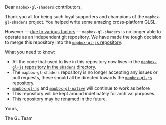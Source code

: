 Dear `mapbox-gl-shaders` contributors,

Thank you all for being such loyal supporters and champions of the `mapbox-gl-shaders` project. You helped write some amazing cross-platform GLSL.

However — [due to various factors](https://github.com/mapbox/mapbox-gl-js/issues/3656)  — `mapbox-gl-shaders` is no longer able to operate as an independent git repository. We have made the tough decision to merge this repository into the [`mapbox-gl-js` repository](https://github.com/mapbox/mapbox-gl-js).

What you need to know:

 - All the code that used to live in this repository now lives in the [`mapbox-gl-js` repository in the `shaders` directory](https://github.com/mapbox/mapbox-gl-js/tree/master/shaders).
 - The `mapbox-gl-shaders` repository is no longer accepting any issues or pull requests, these should all be directed towards the [`mapbox-gl-js` repository](https://github.com/mapbox/mapbox-gl-js).
 - [`mapbox-gl-js`](https://github.com/mapbox/mapbox-gl-js) and [`mapbox-gl-native`](https://github.com/mapbox/mapbox-gl-native) will continue to work as before
 - This repository will be kept around indefinately for archival purposes.
 - This repository may be renamed in the future.

Yours,

The GL Team
